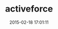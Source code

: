 ---
layout: post
title:  "activeforce"
repo:   "appfolio/activeforce"
date:   2015-02-18 17:01:11
gemurl: http://github.com/appfolio/activeforce
---